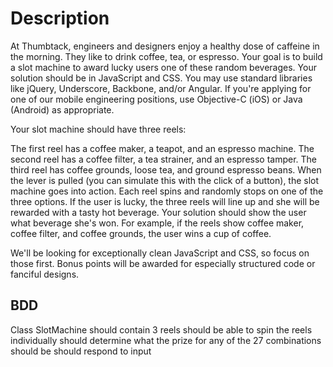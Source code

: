 Description
===========

At Thumbtack, engineers and designers enjoy a healthy dose of caffeine in the morning. They like to drink coffee, tea, or espresso. Your goal is to build a slot machine to award lucky users one of these random beverages. Your solution should be in JavaScript and CSS. You may use standard libraries like jQuery, Underscore, Backbone, and/or Angular. If you're applying for one of our mobile engineering positions, use Objective-C (iOS) or Java (Android) as appropriate.

Your slot machine should have three reels:

The first reel has a coffee maker, a teapot, and an espresso machine.
The second reel has a coffee filter, a tea strainer, and an espresso tamper.
The third reel has coffee grounds, loose tea, and ground espresso beans.
When the lever is pulled (you can simulate this with the click of a button), the slot machine goes into action. Each reel spins and randomly stops on one of the three options. If the user is lucky, the three reels will line up and she will be rewarded with a tasty hot beverage. Your solution should show the user what beverage she's won. For example, if the reels show coffee maker, coffee filter, and coffee grounds, the user wins a cup of coffee.

We'll be looking for exceptionally clean JavaScript and CSS, so focus on those first. Bonus points will be awarded for especially structured code or fanciful designs.

BDD
---
Class SlotMachine
should contain 3 reels
should be able to spin the reels individually
should determine what the prize for any of the 27 combinations should be
should respond to input